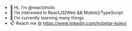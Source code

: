 - 👋 Hi, I’m @reactoholic
- 👀 I’m interested in ReactJS[Web && Mobile]/TypeScript
- 🌱 I’m currently learning many things
- 📫 Reach me @ https://www.linkedin.com/in/petar-kolev/
